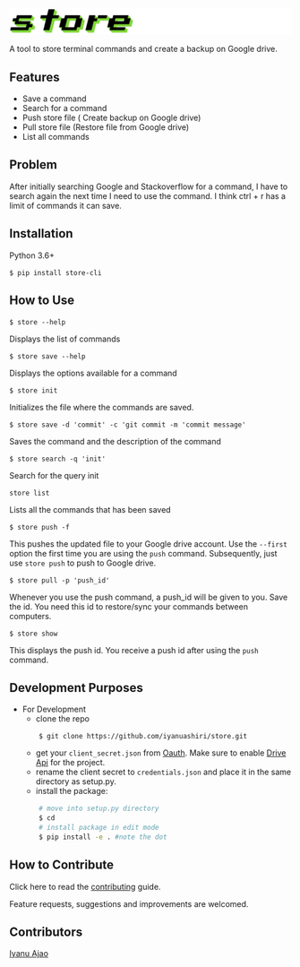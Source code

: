 
![Store Logo](store.png)

A tool to store terminal commands and create a backup on Google drive.

## Features

* Save a command
* Search for a command
* Push store file ( Create backup on Google drive)
* Pull store file (Restore file from Google drive)
* List all commands

## Problem

After initially searching Google and Stackoverflow for a command, I have to search again the next time I need to use the command.
I think ctrl + r has a limit of commands it can save. 

## Installation

Python 3.6+

```commandline
$ pip install store-cli
```


## How to Use

```commandline
$ store --help
```
Displays the list of commands 

```commandline
$ store save --help
```
Displays the options available for a command

```commandline
$ store init
```
Initializes the file where the commands are saved.

```commandline
$ store save -d 'commit' -c 'git commit -m 'commit message'
```
Saves the command and the description of the command

```commandline
$ store search -q 'init'
```
Search for the query init

```commandline
store list
```
Lists all the commands that has been saved

```commandline
$ store push -f
```
This pushes the updated file to your Google drive account. Use the `--first` option the first time you are
using the `push` command. Subsequently, just use `store push` to push to Google drive.

```commandline
$ store pull -p 'push_id'
```
Whenever you use the push command, a push_id will be given to you. Save the id. You need this id to 
restore/sync your commands between computers. 

```commandline
$ store show
```
This displays the push id. You receive a push id after using the `push` command.


## Development Purposes

* For Development
    * clone the repo
    ```commandline
        $ git clone https://github.com/iyanuashiri/store.git
    ```
    * get your `client_secret.json` from [Oauth](https://console.cloud.google.com/apis/credentials/oauthclient). Make sure to enable [Drive Api](https://console.cloud.google.com/apis/library/drive.googleapis.com?q=Drive) for the project.
    * rename the client secret to `credentials.json` and place it in the same directory as setup.py.
    * install the package:
    ```sh
        # move into setup.py directory
        $ cd 
        # install package in edit mode
        $ pip install -e . #note the dot
    ```




## How to Contribute

Click here to read the [contributing](https://github.com/iyanuashiri/store/blob/master/CONTRIBUTING.md) guide.

Feature requests, suggestions and improvements are welcomed.


## Contributors

[Iyanu Ajao](http://github.com/iyanuashiri)


